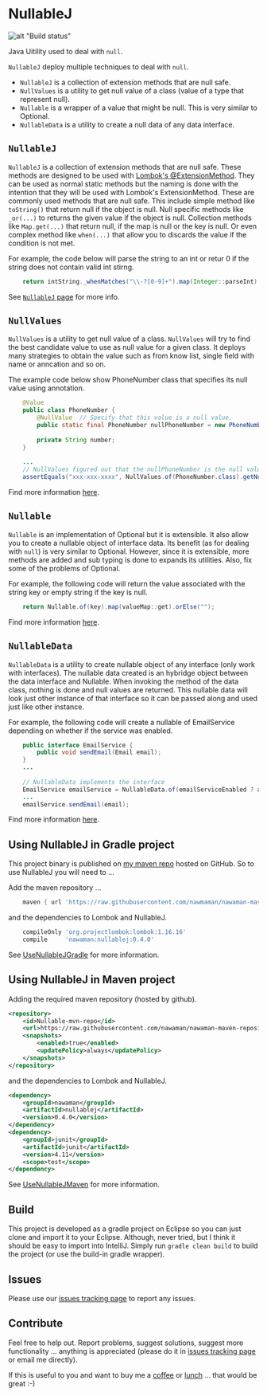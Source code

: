 # NullableJ

![alt "Build status"](https://travis-ci.org/NawaMan/NullableJ.svg?branch=master)

Java Uitility used to deal with `null`.

`NullableJ` deploy multiple techniques to deal with `null`.
* `NullableJ` is a collection of extension methods that are null safe.
* `NullValues` is a utility to get null value of a class (value of a type that represent null).
* `Nullable` is a wrapper of a value that might be null. This is very similar to Optional.
* `NullableData` is a utility to create a null data of any data interface.

## `NullableJ`
`NullableJ` is a collection of extension methods that are null safe.
These methods are designed to be used with [Lombok's @ExtensionMethod](https://dzone.com/articles/lomboks-extension-methods).
They can be used as normal static methods but the naming is done with the intention that they will be used with Lombok's ExtensionMethod.
These are commonly used methods that are null safe.
This include simple method like `toString()` that return null if the object is null.
Null specific methods like `_or(...)` to returns the given value if the object is null.
Collection methods like `Map.get(...)` that return null, if the map is null or the key is null.
Or even complex method like `when(...)` that allow you to discards the value if the condition is not met.

For example, the code below will parse the string to an int or retur 0 if the string does not contain valid int stirng.
```java
	return intString._whenMatches("\\-?[0-9]+").map(Integer::parseInt).orElse(0);
```
See [`NullableJ` page](https://github.com/NawaMan/NullableJ/blob/master/docs/NullableJ.md) for more info.

## `NullValues`
`NullValues` is a utility to get null value of a class.
`NullValues` will try to find the best candidate value to use as null value for a given class.
It deploys many strategies to obtain the value such as from know list, single field with name or anncation and so on.

The example code below show PhoneNumber class that specifies its null value using annotation.
```java
	@Value
	public class PhoneNumber {
		@NullValue	// Specify that this value is a null value.
		public static final PhoneNumber nullPhoneNumber = new PhoneNumber("xxx-xxx-xxxx");
		
		private String number;
	}
	
	...
	// NullValues figured out that the nullPhoneNumber is the null value of the type.
	assertEquals("xxx-xxx-xxxx", NullValues.of(PhoneNumber.class).getNumber());
```

Find more information [here](https://github.com/NawaMan/NullableJ/blob/master/docs/NullValues.md).

## `Nullable`
`Nullable` is an implementation of Optional but it is extensible.
It also allow you to create a nullable object of interface data.
Its benefit (as for dealing with `null`) is very similar to Optional.
However, since it is extensible,
  more methods are added and sub typing is done to expands its utilities.
Also, fix some of the problems of Optional.

For example, the following code will return the value associated with the string key or empty string if the key is null.
```java
	return Nullable.of(key).map(valueMap::get).orElse("");
```
Find more information [here](https://github.com/NawaMan/NullableJ/blob/master/docs/Nullable.md).

## `NullableData`
`NullableData` is a utility to create nullable object of any interface (only work with interfaces).
The nullable data created is an hybridge object between the data interface and Nullable.
When invoking the method of the data class, nothing is done and null values are returned.
This nullable data will look just other instance of that interface so it can be passed along and used just like other instance.

For example, the following code will create a nullable of EmailService depending on whether if the service was enabled.
```java
	public interface EmailService {
		public void sendEmail(Email email);
	}
	...
	
	// NullableData implements the interface 
	EmailService emailService = NullableData.of(emailServiceEnabled ? actualEmailService : null, EmailService.class);
	...
	emailService.sendEmail(email);
```
Find more information [here](https://github.com/NawaMan/NullableJ/blob/master/docs/NullableData.md).


## Using NullableJ in Gradle project

This project binary is published on [my maven repo](https://github.com/NawaMan/nawaman-maven-repository) hosted on GitHub. So to use NullableJ you will need to ...

Add the maven repository ...

```Groovy
    maven { url 'https://raw.githubusercontent.com/nawmaman/nawaman-maven-repository/master/' }
```

and the dependencies to Lombok and NullableJ.

```Groovy
    compileOnly 'org.projectlombok:lombok:1.16.16'
    compile     'nawaman:nullablej:0.4.0'
```

See [UseNullableJGradle](https://github.com/NawaMan/UseNullableJGradle) for more information.

## Using NullableJ in Maven project

Adding the required maven repository (hosted by github).

```xml
<repository>
	<id>Nullable-mvn-repo</id>
	<url>https://raw.githubusercontent.com/nawaman/nawaman-maven-repository/master/</url>
	<snapshots>
		<enabled>true</enabled>
		<updatePolicy>always</updatePolicy>
	</snapshots>
</repository>
```

and the dependencies to Lombok and NullableJ.

```xml
<dependency>
	<groupId>nawaman</groupId>
	<artifactId>nullablej</artifactId>
	<version>0.4.0</version>
</dependency>
<dependency>
	<groupId>junit</groupId>
	<artifactId>junit</artifactId>
	<version>4.11</version>
	<scope>test</scope>
</dependency>
```

See [UseNullableJMaven](https://github.com/NawaMan/UseNullableJMaven) for more information.

## Build

This project is developed as a gradle project on Eclipse
  so you can just clone and import it to your Eclipse.
Although, never tried, but I think it should be easy to import into IntelliJ.
Simply run `gradle clean build` to build the project (or use the build-in gradle wrapper).

## Issues

Please use our [issues tracking page](https://github.com/NawaMan/NullableJ/issues) to report any issues.

## Contribute

Feel free to help out.
Report problems, suggest solutions, suggest more functionality ... anything is appreciated (please do it in [issues tracking page](https://github.com/NawaMan/NullableJ/issues) or email me directly).

If this is useful to you and want to buy me a [coffee](https://www.paypal.me/NawaMan/2.00)
 or [lunch](https://www.paypal.me/NawaMan/10.00) ... that would be great :-)


